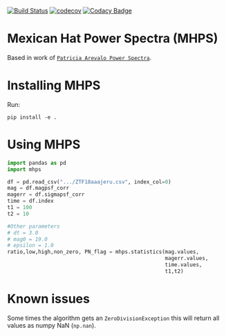 [![Build Status](https://travis-ci.com/alercebroker/mhps.svg?branch=master)](https://travis-ci.com/alercebroker/mhps)
[![codecov](https://codecov.io/gh/alercebroker/mhps/branch/master/graph/badge.svg)](https://codecov.io/gh/alercebroker/mhps)
[![Codacy Badge](https://app.codacy.com/project/badge/Grade/a5ace81486b44fb18fd332c643976f5e)](https://www.codacy.com/gh/alercebroker/mhps?utm_source=github.com&amp;utm_medium=referral&amp;utm_content=alercebroker/mhps&amp;utm_campaign=Badge_Grade)

# Mexican Hat Power Spectra (MHPS)

Based in work of [`Patricia Arevalo Power Spectra`](https://arxiv.org/abs/1207.5825).

# Installing MHPS

Run:
```
pip install -e .
```

# Using MHPS

```python
import pandas as pd
import mhps

df = pd.read_csv(".../ZTF18aaajeru.csv", index_col=0)
mag = df.magpsf_corr
magerr = df.sigmapsf_corr
time = df.index
t1 = 100
t2 = 10

#Other parameters
# dt = 3.0
# mag0 = 19.0
# epsilon = 1.0
ratio,low,high,non_zero, PN_flag = mhps.statistics(mag.values,
                                                   magerr.values,
                                                   time.values,
                                                   t1,t2)
```
# Known issues

Some times the algorithm gets an `ZeroDivisionException` this will return all values as numpy NaN (`np.nan`).